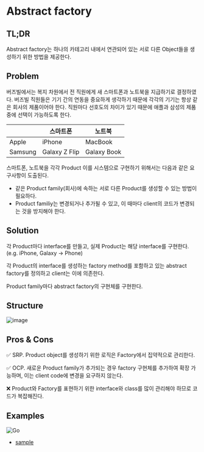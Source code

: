 # Abstract factory

## TL;DR

Abstract factory는 하나의 카테고리 내에서 연관되어 있는 서로 다른 Object들을 생성하기 위한 방법을 제공한다.

## Problem

버즈빌에서는 복지 차원에서 전 직원에게 새 스마트폰과 노트북을 지급하기로 결정하였다. 버즈빌 직원들은 기기 간의 연동을 중요하게 생각하기 때문에 각각의 기기는 항상 같은 회사의 제품이어야 한다. 직원마다 선호도의 차이가 있기 때문에 애플과 삼성의 제품 중에 선택이 가능하도록 한다.

|       |스마트폰       |노트북       |
|-------|-------------|-----------|
|Apple  |iPhone       |MacBook    |
|Samsung|Galaxy Z Flip|Galaxy Book|

스마트폰, 노트북을 각각 Product
이를 시스템으로 구현하기 위해서는 다음과 같은 요구사항이 도출된다.

* 같은 Product family(회사)에 속하는 서로 다른 Product를 생성할 수 있는 방법이 필요하다.
* Product familiy는 변경되거나 추가될 수 있고, 이 때마다 client의 코드가 변경되는 것을 방지해야 한다.

## Solution

각 Product마다 interface를 만들고, 실제 Product는 해당 interface를 구현한다. (e.g. iPhone, Galaxy -> Phone)

각 Product의 interface를 생성하는 factory method를 포함하고 있는 abstract factory를 정의하고 client는 이에 의존한다.

Product family마다 abstract factory의 구현체를 구현한다.


## Structure

![image](https://www.plantuml.com/plantuml/png/bP8nReKm38Ptdy9Zkt00XefuwDgX9qXJKv0WaHmpL5NltfHGQg4dyK1Y-27VdtoAkwnUT9ad6AEoz3umkhUiueC-bpV99tu1biTX4FRAxk5npRHbAlaR84m-PtnDCr_1xFfcQPwEUqDCoYZZnw2OUblVjbil80hh8h7kxe3ZE_vYvomTMFfd_uHUT62vObI1-vNi-XjEzR-LEgNfI1ijSyjaheoiBG6it-hfgHhjoSw9QN2smTK6j_dNXZr1LuvJ9ku7)


## Pros & Cons

✅ SRP. Product object를 생성하기 위한 로직은 Factory에서 집약적으로 관리한다.

✅ OCP. 새로운 Product family가 추가되는 경우 factory 구현체를 추가하여 확장 가능하며, 이는 client code에 변경을 요구하지 않는다.

❌ Product와 Factory를 표현하기 위한 interface와 class를 많이 관리해야 하므로 코드가 복잡해진다.

## Examples

![Go](https://img.shields.io/badge/Go-lightgrey?style=flat&logo=go)
* [sample](/examples/go/abstract_factory/sample.go)
